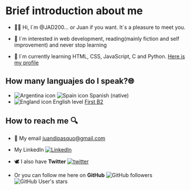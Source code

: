 # Brief introduction about me

- 👋😃 Hi, I´m @JAD200... or Juan if you want. It´s a pleasure to meet you.

- 👀 I´m interested in web development, reading(mainly fiction and self improvement) and never stop learning

- 🌱 I´m currently learning HTML, CSS, JavaScript, C and Python. 
[Here is my profile](https://platzi.com/p/Juan_Di_Pasquo/ "my profile") 

## How many languajes do I speak?🌐
- ![Argentina icon](https://i.imgur.com/QRxhZdi.png) ![Spain icon](https://i.imgur.com/QbS1BHl.png) Spanish (native)
- ![England icon](https://i.imgur.com/Ad1VM6W.png) English level [First B2][B2-First-link] 

## How to reach me 🔍

- 📧 My email juandipasquo@gmail.com 

- My LinkedIn [![LinkedIn][linkedin-shield]][linkedin-url]

- 🕊️ I also have **Twitter** [![twitter][twitter-shield]][Twitter-url]

- Or you can follow me here on **GitHub** <img alt="GitHub followers" src="https://img.shields.io/github/followers/jad200?style=social"> <img alt="GitHub User's stars" src="https://img.shields.io/github/stars/jad200?affiliations=OWNER&style=social">
<!---
JAD200/JAD200 is a ✨ special ✨ repository because its `README.md` (this file) appears on your GitHub profile.
You can click the Preview link to take a look at your changes.
--->

<!-- MARKDOWN LINKS & IMAGES -->
<!-- https://www.markdownguide.org/basic-syntax/#reference-style-links -->
<!--Languages-->
[B2-First-link]:https://www.cambridgeenglish.org/es/exams-and-tests/first/
<!-- Twitter -->
[twitter-shield]:https://img.shields.io/twitter/follow/JADiPasquo?style=social
[twitter-url]:https://twitter.com/JADiPasquo
<!-- LinkedIn -->
[linkedin-shield]: https://img.shields.io/badge/-LinkedIn-black.svg?style=for-the-badge&logo=linkedin&colorB=blue
[linkedin-url]: https://linkedin.com/in/juan-agustin-di-pasquo-jad

